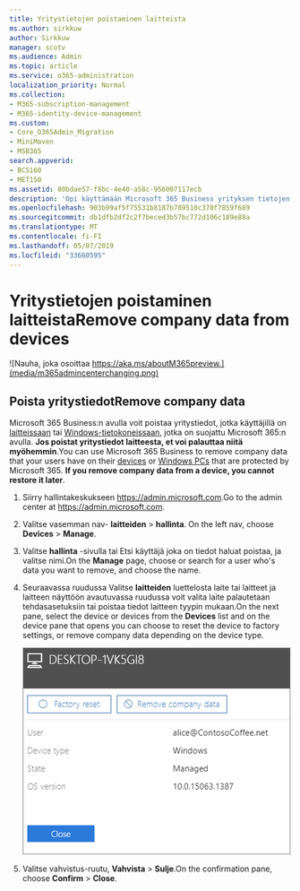 ```yaml
---
title: Yritystietojen poistaminen laitteista
ms.author: sirkkuw
author: Sirkkuw
manager: scotv
ms.audience: Admin
ms.topic: article
ms.service: o365-administration
localization_priority: Normal
ms.collection:
- M365-subscription-management
- M365-identity-device-management
ms.custom:
- Core_O365Admin_Migration
- MiniMaven
- MSB365
search.appverid:
- BCS160
- MET150
ms.assetid: 80bdae57-f8bc-4e40-a58c-956007117ecb
description: 'Opi käyttämään Microsoft 365 Business yrityksen tietojen poistaminen käyttäjän laitteiden tai tietokoneiden Windows. '
ms.openlocfilehash: 903b99af5f75531b8187b789510c370f7859f689
ms.sourcegitcommit: db1dfb2df2c2f7beced3b57bc772d106c189e88a
ms.translationtype: MT
ms.contentlocale: fi-FI
ms.lasthandoff: 05/07/2019
ms.locfileid: "33660595"
---
```

# <a name="remove-company-data-from-devices"></a><span data-ttu-id="52c81-103">Yritystietojen poistaminen laitteista</span><span class="sxs-lookup"><span data-stu-id="52c81-103">Remove company data from devices</span></span>

![Nauha, joka osoittaa https://aka.ms/aboutM365preview.](media/m365admincenterchanging.png)

## <a name="remove-company-data"></a><span data-ttu-id="52c81-105">Poista yritystiedot</span><span class="sxs-lookup"><span data-stu-id="52c81-105">Remove company data</span></span>

<span data-ttu-id="52c81-p101">Microsoft 365 Business:n avulla voit poistaa yritystiedot, jotka käyttäjillä on [laitteissaan](app-protection-settings-for-android-and-ios.md) tai [Windows-tietokoneissaan](protection-settings-for-windows-10-devices.md), jotka on suojattu Microsoft 365:n avulla. **Jos poistat yritystiedot laitteesta, et voi palauttaa niitä myöhemmin**.</span><span class="sxs-lookup"><span data-stu-id="52c81-p101">You can use Microsoft 365 Business to remove company data that your users have on their [devices](app-protection-settings-for-android-and-ios.md) or [Windows PCs](protection-settings-for-windows-10-devices.md) that are protected by Microsoft 365. **If you remove company data from a device, you cannot restore it later**.</span></span> 
  
1. <span data-ttu-id="52c81-108">Siirry hallintakeskukseen <a href="https://go.microsoft.com/fwlink/p/?linkid=837890" target="_blank">https://admin.microsoft.com</a>.</span><span class="sxs-lookup"><span data-stu-id="52c81-108">Go to the admin center at <a href="https://go.microsoft.com/fwlink/p/?linkid=837890" target="_blank">https://admin.microsoft.com</a>.</span></span>
    
2. <span data-ttu-id="52c81-109">Valitse vasemman nav- **laitteiden** \> **hallinta**.  </span><span class="sxs-lookup"><span data-stu-id="52c81-109">On the left nav, choose **Devices**  \> **Manage**.</span></span>
  
3. <span data-ttu-id="52c81-110">Valitse **hallinta** -sivulla tai Etsi käyttäjä joka on tiedot haluat poistaa, ja valitse nimi.</span><span class="sxs-lookup"><span data-stu-id="52c81-110">On the **Manage** page, choose or search for a user who's data you want to remove, and choose the name.</span></span> 
    
4. <span data-ttu-id="52c81-111">Seuraavassa ruudussa Valitse **laitteiden** luettelosta laite tai laitteet ja laitteen näyttöön avautuvassa ruudussa voit valita laite palautetaan tehdasasetuksiin tai poistaa tiedot laitteen tyypin mukaan.</span><span class="sxs-lookup"><span data-stu-id="52c81-111">On the next pane, select the device or devices from the **Devices** list and on the device pane that opens you can choose to reset the device to factory settings, or remove company data depending on the device type.</span></span> 
    
    ![On the remove comapany data pane, select the device from which you want to remove the data.](media/resetorremove.png)
  
5. <span data-ttu-id="52c81-113">Valitse vahvistus-ruutu, **Vahvista** \> **Sulje**.</span><span class="sxs-lookup"><span data-stu-id="52c81-113">On the confirmation pane, choose **Confirm** \> **Close**.</span></span>
    


